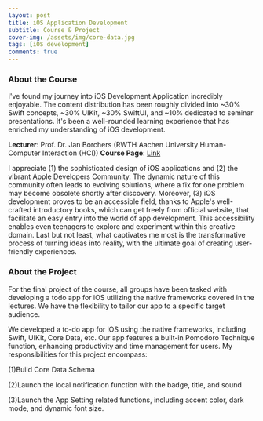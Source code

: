 ```yaml
---
layout: post
title: iOS Application Development
subtitle: Course & Project
cover-img: /assets/img/core-data.jpg
tags: [iOS development]
comments: true
---
```


### About the Course
I've found my journey into iOS Development Application incredibly enjoyable. The content distribution has been roughly divided into ~30% Swift concepts, ~30% UIKit, ~30% SwiftUI, and ~10% dedicated to seminar presentations. It's been a well-rounded learning experience that has enriched my understanding of iOS development.

**Lecturer**: Prof. Dr. Jan Borchers  (RWTH Aachen University Human-Computer Interaction (HCI))
**Course Page**: [Link](https://hci.rwth-aachen.de/ios-22)

I appreciate (1) the sophisticated design of iOS applications and (2) the vibrant Apple Developers Community. The dynamic nature of this community often leads to evolving solutions, where a fix for one problem may become obsolete shortly after discovery.
Moreover, (3) iOS development proves to be an accessible field, thanks to Apple's well-crafted introductory books, which can get freely from official website, that facilitate an easy entry into the world of app development. This accessibility enables even teenagers to explore and experiment within this creative domain.
Last but not least, what captivates me most is the transformative process of turning ideas into reality, with the ultimate goal of creating user-friendly experiences. 

### About the Project

For the final project of the course, all groups have been tasked with developing a todo app for iOS utilizing the native frameworks covered in the lectures. We have the flexibility to tailor our app to a specific target audience.

We developed a to-do app for iOS using the native frameworks, including Swift, UIKit, Core Data, etc. Our app features a built-in Pomodoro Technique function, enhancing productivity and time management for users.
My responsibilities for this project encompass:

(1)Build Core Data Schema

(2)Launch the local notification function with the badge, title, and sound

(3)Launch the App Setting related functions, including accent color, dark mode, and dynamic font size.